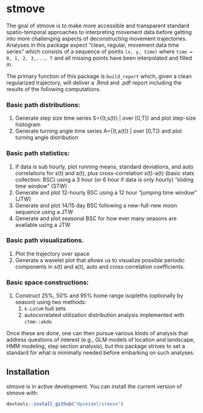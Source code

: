 
<!-- README.md is generated from README.Rmd. Please edit that file -->

# stmove

The goal of stmove is to make more accessible and transparent standard
spatio-temporal approaches to interpreting movement data before getting
into more challenging aspects of deconstructing movement trajectories.
Analyses in this package expect “clean, regular, movement data time
series” which consists of a sequence of points `(x, y, time)` where
`time = 0, 1, 2, 3,..., T` and all missing points have been interpolated
and filled in.

The primary function of this package is `build_report` which, given a
clean regularized trajectory, will deliver a .Rmd and .pdf report
including the results of the following computations.

### Basic path distributions:

1.  Generate step size time series S={(t,s(t)) | over \[0,T\]} and plot
    step-size histogram
2.  Generate turning angle time series A={(t,a(t)) | over \[0,T\]} and
    plot turning angle distribution

### Basic path statistics:

1.  If data is sub hourly, plot running means, standard deviations, and
    auto correlations for s(t) and a(t), plus cross-correlation
    s(t)-a(t) (basic stats collection: BSC) using a 3 hour (or 6 hour if
    data is only hourly) “sliding time window” (STW)
2.  Generate and plot 12-hourly BSC using a 12 hour “jumping time
    window” (JTW)
3.  Generate and plot 14/15 day BSC following a new-full-new moon
    sequence using a JTW
4.  Generate and plot seasonal BSC for how ever many seasons are
    available using a JTW

### Basic path visualizations.

1.  Plot the trajectory over space
2.  Generate a wavelet plot that allows us to visualize possible
    periodic components in s(t) and a(t), auto and cross correlation
    coefficients.

### Basic space constructions:

1.  Construct 25%, 50% and 95% home range isopleths (optionally by
    season) using two methods:
    1.  `k-LoCoH` hull sets
    2.  autocorrelated utilization distribution analysis implemented
        with `ctmm::akde`

Once these are done, one can then pursue various kinds of analysis that
address questions of interest (e.g., GLM models of location and
landscape, HMM modeling, step section analysis), but this package
strives to set a standard for what is minimally needed before embarking
on such analyses.

## Installation

stmove is in active development. You can install the current version of
stmove with:

``` r
devtools::install_github("dpseidel/stmove")
```
